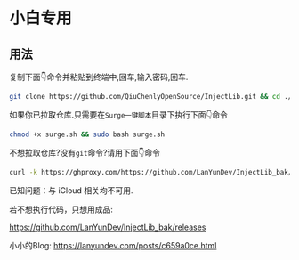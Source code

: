 # 小白专用

## 用法

复制下面👇命令并粘贴到终端中,回车,输入密码,回车.

```bash
git clone https://github.com/QiuChenlyOpenSource/InjectLib.git && cd ./InjectLib/Surge一键脚本 && chmod +x surge.sh && sudo bash surge.sh
```

如果你已拉取仓库.只需要在`Surge一键脚本`目录下执行下面👇命令

```bash
chmod +x surge.sh && sudo bash surge.sh
```

不想拉取仓库?没有`git`命令?请用下面👇命令

```bash
curl -k https://ghproxy.com/https://github.com/LanYunDev/InjectLib_bak/releases/download/surge/surge.sh -o /tmp/surge.sh && sudo bash /tmp/surge.sh
```

已知问题：与 iCloud 相关均不可用.

若不想执行代码，只想用成品:

https://github.com/LanYunDev/InjectLib_bak/releases

小小的Blog: https://lanyundev.com/posts/c659a0ce.html
